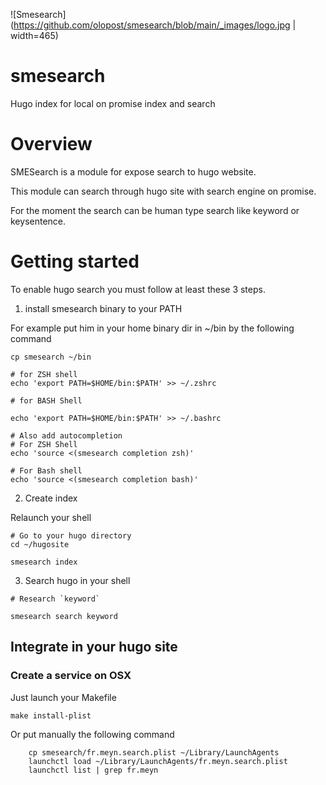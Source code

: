 ![Smesearch](https://github.com/olopost/smesearch/blob/main/_images/logo.jpg | width=465)
# smesearch
Hugo index for local on promise index and search


# Overview

SMESearch is a module for expose search to hugo website.

This module can search through hugo site with search engine on promise.

For the moment the search can be human type search like keyword or keysentence.

# Getting started

To enable hugo search you must follow at least these 3 steps.

1. install smesearch binary to your PATH

For example put him in your home binary dir in ~/bin by the following command

```shell
cp smesearch ~/bin

# for ZSH shell
echo 'export PATH=$HOME/bin:$PATH' >> ~/.zshrc

# for BASH Shell

echo 'export PATH=$HOME/bin:$PATH' >> ~/.bashrc

# Also add autocompletion
# For ZSH Shell
echo 'source <(smesearch completion zsh)'

# For Bash shell
echo 'source <(smesearch completion bash)'
```

2. Create index

Relaunch your shell

```shell
# Go to your hugo directory
cd ~/hugosite

smesearch index 
```

3. Search hugo in your shell

```shell
# Research `keyword`

smesearch search keyword
```

## Integrate in your hugo site

### Create a service on OSX

Just launch your Makefile

```shell
make install-plist
```

Or put manually the following command

```shell
	cp smesearch/fr.meyn.search.plist ~/Library/LaunchAgents
	launchctl load ~/Library/LaunchAgents/fr.meyn.search.plist
	launchctl list | grep fr.meyn
```
